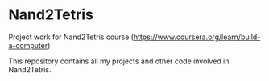 # Nand2Tetris
Project work for Nand2Tetris course (https://www.coursera.org/learn/build-a-computer)

This repository contains all my projects and other code involved in Nand2Tetris.
